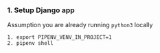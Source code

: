 ### 1. Setup Django app

Assumption you are already running `python3` locally

```
1. export PIPENV_VENV_IN_PROJECT=1
2. pipenv shell
```